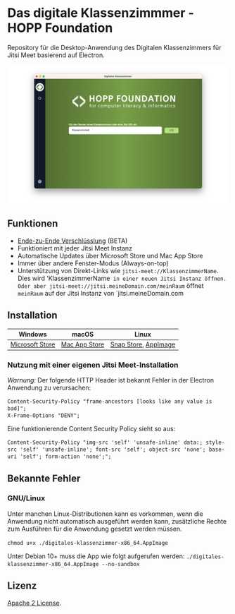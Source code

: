 # Das digitale Klassenzimmmer - HOPP Foundation

Repository für die Desktop-Anwendung des Digitalen Klassenzimmers für Jitsi Meet basierend auf Electron.

![](screenshot.png)

## Funktionen
- [Ende-zu-Ende Verschlüsslung](https://jitsi.org/blog/e2ee/) (BETA)
- Funktioniert mit jeder Jitsi Meet Instanz
- Automatische Updates über Microsoft Store und Mac App Store
- Immer über andere Fenster-Modus (Always-on-top)
- Unterstützung von Direkt-Links wie `jitsi-meet://KlassenzimmerName`. Dies wird 'KlassenzimmerName` in einer neuen Jitsi Instanz öffnen. Oder aber jitsi-meet://jitsi.meineDomain.com/meinRaum` öffnet `meinRaum` auf der Jitsi Instanz von `jitsi.meineDomain.com

## Installation

| Windows | macOS | Linux |
| -- | -- | -- |
| [Microsoft Store](https://www.microsoft.com/de-de/p/digitales-klassenzimmer/9n9sf818473p) | [Mac App Store](https://apps.apple.com/de/app/digitales-klassenzimmer/id1508736201) | [Snap Store](https://snapcraft.io/digitales-klassenzimmer), [AppImage](https://github.com/HoppFoundation/jitsi-meet-electron/releases/latest/download/digitales-klassenzimmer-x86_64.AppImage) |

### Nutzung mit einer eigenen Jitsi Meet-Installation

*Warnung*: Der folgende HTTP Header ist bekannt Fehler in der Electron Anwendung zu verursachen:

```
Content-Security-Policy "frame-ancestors [looks like any value is bad]";
X-Frame-Options "DENY";
```
Eine funktionierende Content Security Policy sieht so aus:
```
Content-Security-Policy "img-src 'self' 'unsafe-inline' data:; style-src 'self' 'unsafe-inline'; font-src 'self'; object-src 'none'; base-uri 'self'; form-action 'none';";
```

## Bekannte Fehler

### GNU/Linux

Unter manchen Linux-Distributionen kann es vorkommen, wenn die Anwendung nicht automatisch ausgeführt werden kann, zusätzliche Rechte zum Ausführen für die Anwendung gesetzt werden müssen.

`chmod u+x ./digitales-klassenzimmer-x86_64.AppImage`

Unter Debian 10+ muss die App wie folgt aufgerufen werden: `./digitales-klassenzimmer-x86_64.AppImage --no-sandbox`

## Lizenz

[Apache 2 License](LICENSE).

[LICENSE]: LICENSE
